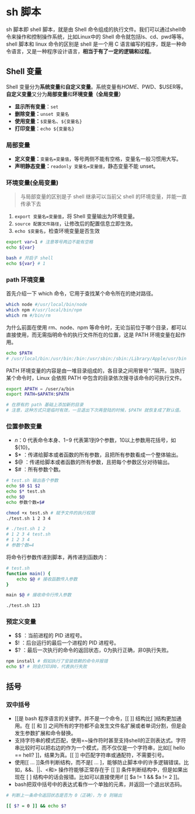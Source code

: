 # sh 脚本

sh 脚本即 shell 脚本，就是由 Shell 命令组成的执行文件。我们可以通过shell命令来操作和控制操作系统，比如Linux中的 Shell 命令就包括ls、cd、pwd等等。shell 脚本和 linux 命令的区别是 shell 是一个用 C 语言编写的程序，既是一种命令语言，又是一种程序设计语言，**相当于有了一定的逻辑和过程**。

## Shell 变量

Shell 变量分为**系统变量**和**自定义变量**。系统变量有$HOME、$PWD、$USER等。**自定义变量**又分为**局部变量**和**环境变量（全局变量）**

* **显示所有变量**：`set`
* **删除变量：**`unset 变量名` 
* **使用变量：**`$变量名`、`${变量名}`
* **打印变量**：`echo ${变量名}`

### 局部变量

* **定义变量：**`变量名=变量值`，等号两侧不能有空格，变量名一般习惯用大写。
* **声明静态变量：**`readonly 变量名=变量值`，静态变量不能 unset。

### 环境变量(全局变量)

> 与局部变量的区别是子 shell 继承可以当前父 shell 的环境变量，并能一直传承下去

1. `export 变量名=变量值`，将 Shell 变量输出为环境变量。
2. `source 配置文件路径`，让修改后的配置信息立即生效。
3. `echo $变量名`，检查环境变量是否生效

```sh
export var=1 # 注意等号两边不能有空格
echo ${var}

bash # 开启子 shell
echo ${var} # 1
```

### path 环境变量

首先介绍一下 which 命令，它用于查找某个命令所在的绝对路径。

```sh
which node #/usr/local/bin/node
which npm #/usr/local/bin/npm
which rm #/bin/rm
```

为什么前面在使用 rm、node、npm 等命令时，无论当前位于哪个目录，都可以直接使用，而无需指明命令的执行文件所在的位置，这是 PATH 环境变量在起作用。

```sh
echo $PATH
# /usr/local/bin:/usr/bin:/bin:/usr/sbin:/sbin:/Library/Apple/usr/bin
```

PATH 环境变量的内容是由一堆目录组成的，各目录之间用冒号“:”隔开。当执行某个命令时，Linux 会依照 PATH 中包含的目录依次搜寻该命令的可执行文件。

```sh
export APATH = /user/a/bin
export PATH=$APATH:$PATH

# 在原有的 path 基础上添加新的目录
# 注意，这种方式只是临时有效，一旦退出下次再登陆的时候，$PATH 就恢复成了默认值。
```

### 位置参数变量

- $n ：$0 代表命令本身、$1-$9 代表第1到9个参数，10以上参数用花括号，如 ${10}。
- $* ：传递给脚本或者函数的所有参数，且把所有参数看成一个整体输出。
- $@ ：传递给脚本或者函数的所有参数，且把每个参数区分对待输出。
- $# ：所有参数个数。

```sh
# test.sh 输出各个参数 
echo $0 $1 $2 
echo $* test.sh
echo $@ 
echo 参数个数=$#
```

```sh
chmod +x test.sh # 赋予文件的执行权限
./test.sh 1 2 3 4

# ./test.sh 1 2
# 1 2 3 4 test.sh
# 1 2 3 4
# 参数个数=4
```

将命令行参数传递到脚本，再传递到函数内：

```sh
# test.sh
function main() {
    echo $@ # 接收函数传入参数
}

main $@ # 接收命令行传入参数
```

```sh
./test.sh 123
```

### 预定义变量

- $$ ：当前进程的 PID 进程号。
- $! ：后台运行的最后一个进程的 PID 进程号。
- $? ：最后一次执行的命令的返回状态，0为执行正确，非0执行失败。

```sh
npm install # 假如执行了安装依赖的命令并报错
echo $? # 则会打印非0，代表执行失败
```

## 括号

### 双中括号

* [[是 bash 程序语言的关键字。并不是一个命令，[[ ]] 结构比[ ]结构更加通用。在 [[ 和 ]] 之间所有的字符都不会发生文件名扩展或者单词分割，但是会发生参数扩展和命令替换。
* 支持字符串的模式匹配，使用=~操作符时甚至支持shell的正则表达式。字符串比较时可以把右边的作为一个模式，而不仅仅是一个字符串，比如[[ hello == hell? ]]，结果为真。[[ ]] 中匹配字符串或通配符，不需要引号。
* 使用[[ ... ]]条件判断结构，而不是[ ... ]，能够防止脚本中的许多逻辑错误。比如，&&、||、<和> 操作符能够正常存在于 [[ ]] 条件判断结构中，但是如果出现在 [ ] 结构中的话会报错。比如可以直接使用if [[ $a != 1 && $a != 2 ]]。
* bash把双中括号中的表达式看作一个单独的元素，并返回一个退出状态码。

```sh
# 判断上一条命令返回状态是否为 0（正确），为 0 则输出

[[ $? = 0 ]] && echo $?
```

